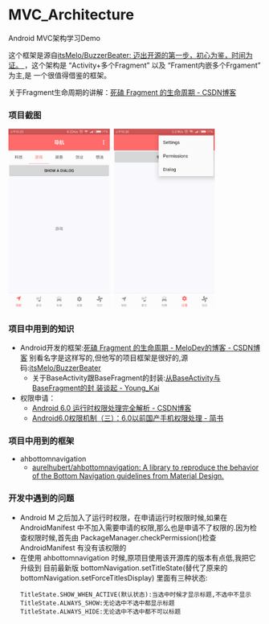 # MVC_Architecture
Android MVC架构学习Demo

这个框架是源自[itsMelo/BuzzerBeater: 迈出开源的第一步，初心为鉴，时间为证。 ](https://github.com/itsMelo/BuzzerBeater)
 ，这个架构是 “Activity+多个Fragment” 以及 “Frament内嵌多个Frgament” 为主,是
 一个很值得借鉴的框架。

 关于Fragment生命周期的讲解：[死磕 Fragment 的生命周期 - CSDN博客 ](https://blog.csdn.net/MeloDev/article/details/53406019)

### 项目截图
<a href="../art/main.png"><img src="../art/main.png" width="40%"/></a><img height="0" width="8px"/><a href="../art/setting.png"><img src="../art/setting.png" width="40%"/></a>


### 项目中用到的知识
* Android开发的框架:[死磕 Fragment 的生命周期 - MeloDev的博客 - CSDN博客](http://blog.csdn.net/MeloDev/article/details/53406019)
  别看名字是这样写的,但他写的项目框架是很好的,源码:[itsMelo/BuzzerBeater](https://github.com/itsMelo/BuzzerBeater)
  * 关于BaseActivity跟BaseFragment的封装:[从BaseActivity与BaseFragment的封
    装谈起 - Young_Kai]( http://blog.csdn.net/tyk0910/article/details/51355026)
* 权限申请：
  * [Android 6.0 运行时权限处理完全解析 - CSDN博客](https://blog.csdn.net/lmj623565791/article/details/50709663)
  * [Android6.0权限机制（三）：6.0以前国产手机权限处理 - 简书 ](https://www.jianshu.com/p/7d255fa8247d)


### 项目中用到的框架
* ahbottomnavigation
  * [aurelhubert/ahbottomnavigation: A library to reproduce the behavior of the Bottom Navigation guidelines from Material Design. ](https://github.com/aurelhubert/ahbottomnavigation)


### 开发中遇到的问题
* Android M 之后加入了运行时权限，在申请运行时权限时候,如果在 AndroidManifest
  中不加入需要申请的权限,那么也是申请不了权限的.因为检查权限时候,首先由
  PackageManager.checkPermission()检查 AndroidManifest 有没有该权限的
* 在使用 ahbottomnavigation 时候,原项目使用该开源库的版本有点低,我把它升级到
  目前最新版 bottomNavigation.setTitleState(替代了原来的
  bottomNavigation.setForceTitlesDisplay) 里面有三种状态:
  ```
  TitleState.SHOW_WHEN_ACTIVE(默认状态):当选中时候才显示标题,不选中不显示
  TitleState.ALWAYS_SHOW:无论选中不选中都显示标题
  TitleState.ALWAYS_HIDE:无论选中不选中都不可以标题
  ```
